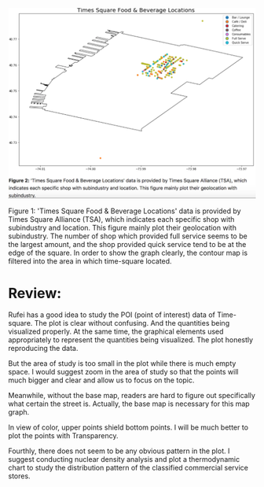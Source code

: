 ![Alt text](Plot_TimeSquare_food.png)

Figure 1:  'Times Square Food & Beverage Locations' data is provided by Times Square Alliance (TSA), which indicates each specific shop with subindustry and location. This figure mainly plot their geolocation with subindustry. The number of shop which provided full service seems to be the largest amount, and the shop provided quick service tend to be at the edge of the square. In order to show the graph clearly, the contour map is filtered into the area in which time-square located.

# Review:

Rufei has a good idea to study the POI (point of interest) data of Time-square. The plot is clear without confusing. And the quantities being visualized properly. At the same time, the graphical elements used appropriately to represent the quantities being visualized. The plot honestly reproducing the data.

But the area of study is too small in the plot while there is much empty space. I would suggest zoom in the area of study so that the points will much bigger and clear and allow us to focus on the topic.

Meanwhile, without the base map, readers are hard to figure out specifically what certain the street is. Actually, the base map is necessary for this map graph.

In view of color, upper points shield bottom points. I will be much better to plot the points with Transparency.

Fourthly, there does not seem to be any obvious pattern in the plot. I suggest conducting nuclear density analysis and plot a thermodynamic chart to study the distribution pattern of the classified commercial service stores.